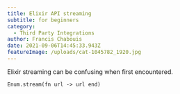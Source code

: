 ```yaml
---
title: Elixir API streaming
subtitle: for beginners
category:
  - Third Party Integrations
author: Francis Chabouis
date: 2021-09-06T14:45:33.943Z
featureImage: /uploads/cat-1045782_1920.jpg
---
```

Elixir streaming can be confusing when first encountered.

```
Enum.stream(fn url -> url end)
```